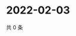 # 2022-02-03

共 0 条

<!-- BEGIN WEIBO -->
<!-- 最后更新时间 Thu Feb 03 2022 15:09:14 GMT+0800 (China Standard Time) -->

<!-- END WEIBO -->

